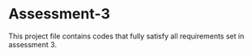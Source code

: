 # Assessment-3

This project file contains codes that fully satisfy all requirements set in assessment 3.
